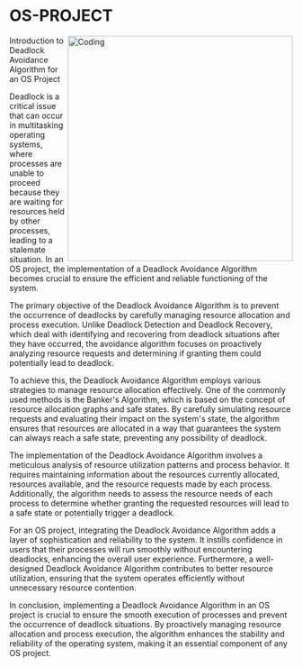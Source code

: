 # OS-PROJECT
<img align="right" alt="Coding" width="400" src="[https://cdn.dribbble.com/users/1162077/screenshots/3848914/programmer.gif](https://i.pinimg.com/originals/d3/21/39/d32139e3536ce0e0c12762cc3da5c756.gif)">
Introduction to Deadlock Avoidance Algorithm for an OS Project

Deadlock is a critical issue that can occur in multitasking operating systems, where processes are unable to proceed because they are waiting for resources held by other processes, leading to a stalemate situation. In an OS project, the implementation of a Deadlock Avoidance Algorithm becomes crucial to ensure the efficient and reliable functioning of the system.

The primary objective of the Deadlock Avoidance Algorithm is to prevent the occurrence of deadlocks by carefully managing resource allocation and process execution. Unlike Deadlock Detection and Deadlock Recovery, which deal with identifying and recovering from deadlock situations after they have occurred, the avoidance algorithm focuses on proactively analyzing resource requests and determining if granting them could potentially lead to deadlock.

To achieve this, the Deadlock Avoidance Algorithm employs various strategies to manage resource allocation effectively. One of the commonly used methods is the Banker's Algorithm, which is based on the concept of resource allocation graphs and safe states. By carefully simulating resource requests and evaluating their impact on the system's state, the algorithm ensures that resources are allocated in a way that guarantees the system can always reach a safe state, preventing any possibility of deadlock.

The implementation of the Deadlock Avoidance Algorithm involves a meticulous analysis of resource utilization patterns and process behavior. It requires maintaining information about the resources currently allocated, resources available, and the resource requests made by each process. Additionally, the algorithm needs to assess the resource needs of each process to determine whether granting the requested resources will lead to a safe state or potentially trigger a deadlock.

For an OS project, integrating the Deadlock Avoidance Algorithm adds a layer of sophistication and reliability to the system. It instills confidence in users that their processes will run smoothly without encountering deadlocks, enhancing the overall user experience. Furthermore, a well-designed Deadlock Avoidance Algorithm contributes to better resource utilization, ensuring that the system operates efficiently without unnecessary resource contention.

In conclusion, implementing a Deadlock Avoidance Algorithm in an OS project is crucial to ensure the smooth execution of processes and prevent the occurrence of deadlock situations. By proactively managing resource allocation and process execution, the algorithm enhances the stability and reliability of the operating system, making it an essential component of any OS project.

